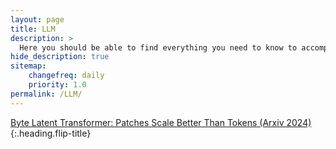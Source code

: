 ```yaml
---
layout: page
title: LLM
description: >
  Here you should be able to find everything you need to know to accomplish the most common tasks when blogging with Hydejack.
hide_description: true
sitemap:
    changefreq: daily
    priority: 1.0
permalink: /LLM/
---
```


[Byte Latent Transformer: Patches Scale Better Than Tokens (Arxiv 2024)]{:.heading.flip-title}


[Byte Latent Transformer: Patches Scale Better Than Tokens (Arxiv 2024)]: /LLM/2025-02-22-BLT